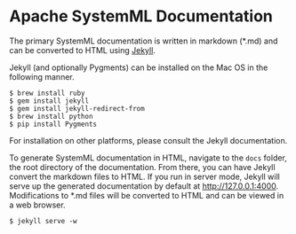 <!--
{% comment %}
Licensed to the Apache Software Foundation (ASF) under one or more
contributor license agreements.  See the NOTICE file distributed with
this work for additional information regarding copyright ownership.
The ASF licenses this file to you under the Apache License, Version 2.0
(the "License"); you may not use this file except in compliance with
the License.  You may obtain a copy of the License at

http://www.apache.org/licenses/LICENSE-2.0

Unless required by applicable law or agreed to in writing, software
distributed under the License is distributed on an "AS IS" BASIS,
WITHOUT WARRANTIES OR CONDITIONS OF ANY KIND, either express or implied.
See the License for the specific language governing permissions and
limitations under the License.
{% endcomment %}
-->

# Apache SystemML Documentation

The primary SystemML documentation is written in markdown (*.md) and can be converted to HTML using
[Jekyll](http://jekyllrb.com).

Jekyll (and optionally Pygments) can be installed on the Mac OS in the following manner.

    $ brew install ruby
    $ gem install jekyll
    $ gem install jekyll-redirect-from
    $ brew install python
    $ pip install Pygments

For installation on other platforms, please consult the Jekyll documentation.

To generate SystemML documentation in HTML, navigate to the ```docs``` folder, the root directory of the
documentation. From there, you can have Jekyll convert the markdown files to HTML. If you run in server mode,
Jekyll will serve up the generated documentation by default at http://127.0.0.1:4000. Modifications
to *.md files will be converted to HTML and can be viewed in a web browser.

    $ jekyll serve -w